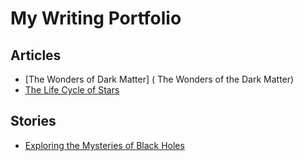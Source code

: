 # My Writing Portfolio

## Articles
- [The Wonders of Dark Matter] ( The Wonders of the Dark Matter)
- [The Life Cycle of Stars](articles/life_cycle_of_stars_script.md)

## Stories
- [Exploring the Mysteries of Black Holes](stories/black_holes_story.md)
